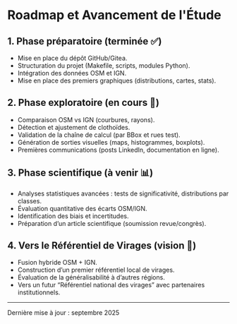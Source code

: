 

# Roadmap et Avancement de l'Étude

## 1. Phase préparatoire (terminée ✅)
- Mise en place du dépôt GitHub/Gitea.
- Structuration du projet (Makefile, scripts, modules Python).
- Intégration des données OSM et IGN.
- Mise en place des premiers graphiques (distributions, cartes, stats).

## 2. Phase exploratoire (en cours 🔄)
- Comparaison OSM vs IGN (courbures, rayons).
- Détection et ajustement de clothoïdes.
- Validation de la chaîne de calcul (par BBox et rues test).
- Génération de sorties visuelles (maps, histogrammes, boxplots).
- Premières communications (posts LinkedIn, documentation en ligne).

## 3. Phase scientifique (à venir 📊)
- Analyses statistiques avancées : tests de significativité, distributions par classes.
- Évaluation quantitative des écarts OSM/IGN.
- Identification des biais et incertitudes.
- Préparation d’un article scientifique (soumission revue/congrès).

## 4. Vers le Référentiel de Virages (vision 🚀)
- Fusion hybride OSM + IGN.
- Construction d’un premier référentiel local de virages.
- Évaluation de la généralisabilité à d’autres régions.
- Vers un futur “Référentiel national des virages” avec partenaires institutionnels.

---

Dernière mise à jour : septembre 2025
